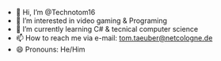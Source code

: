 - 👋 Hi, I’m @Technotom16
- 👀 I’m interested in video gaming & Programing
- 🌱 I’m currently learning C# & tecnical computer science
- 📫 How to reach me via e-mail: tom.taeuber@netcologne.de
- 😄 Pronouns: He/Him

<!---
Technotom16/Technotom16 is a ✨ special ✨ repository because its `README.md` (this file) appears on your GitHub profile.
You can click the Preview link to take a look at your changes.
--->
